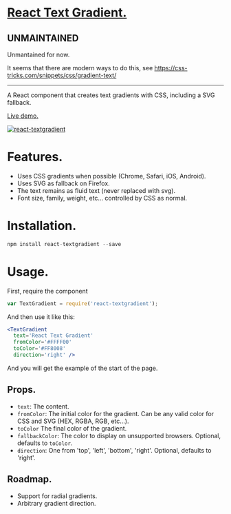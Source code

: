 # [React Text Gradient.](http://javierbyte.github.io/react-textgradient/)

## UNMAINTAINED

Unmantained for now.

It seems that there are modern ways to do this, see https://css-tricks.com/snippets/css/gradient-text/

---

A React component that creates text gradients with CSS, including a SVG fallback.

[Live demo.](http://javierbyte.github.io/react-textgradient/)

[![react-textgradient](screenshot.png)](http://javierbyte.github.io/react-textgradient/)

# Features.
* Uses CSS gradients when possible (Chrome, Safari, iOS, Android).
* Uses SVG as fallback on Firefox.
* The text remains as fluid text (never replaced with svg).
* Font size, family, weight, etc... controlled by CSS as normal.

# Installation.

```js
npm install react-textgradient --save
```

# Usage.

First, require the component

```js
var TextGradient = require('react-textgradient');
```

And then use it like this:

```jsx
<TextGradient
  text='React Text Gradient'
  fromColor='#FFFF00'
  toColor='#FF8008'
  direction='right' />
```

 And you will get the example of the start of the page.

## Props.

* `text`: The content.
* `fromColor`: The initial color for the gradient. Can be any valid color for CSS and SVG (HEX, RGBA, RGB, etc...).
* `toColor` The final color of the gradient.
* `fallbackColor`: The color to display on unsupported browsers. Optional, defaults to `toColor`.
* `direction`: One from 'top', 'left', 'bottom', 'right'. Optional, defaults to 'right'.

## Roadmap.
* Support for radial gradients.
* Arbitrary gradient direction.
